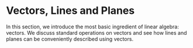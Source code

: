 # Vectors, Lines and Planes

In this section, we introduce the most basic ingredient of linear algebra: vectors. We discuss standard operations on vectors and see how lines and planes can be conveniently described using vectors.

```{tableofcontents}

```
